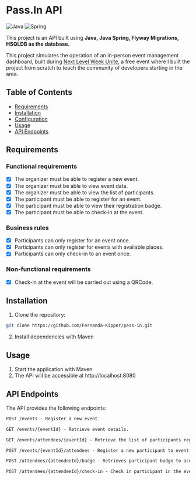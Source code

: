 # Pass.In API

![Java](https://img.shields.io/badge/java-%23ED8B00.svg?style=for-the-badge&logo=openjdk&logoColor=white)
![Spring](https://img.shields.io/badge/spring-%236DB33F.svg?style=for-the-badge&logo=spring&logoColor=white)

This project is an API built using **Java, Java Spring, Flyway Migrations, HSQLDB as the database.**

This project simulates the operation of an in-person event management dashboard, built during [Next Level Week Unite](https://www.rocketseat.com.br/eventos/nlw?utm_source=kipperdev&utm_medium=organic&utm_campaign=lead&utm_term=evento-nlw&utm_content=pagevento-lp_evento_nlw_unite_inscricao), a free event where I built the project from scratch to teach the community of developers starting in the area.

## Table of Contents

- [Requirements](#requirements)
- [Installation](#installation)
- [Configuration](#configuration)
- [Usage](#usage)
- [API Endpoints](#api-endpoints)


## Requirements

### Functional requirements

- [x] The organizer must be able to register a new event.
- [x] The organizer must be able to view event data.
- [x] The organizer must be able to view the list of participants.
- [x] The participant must be able to register for an event.
- [x] The participant must be able to view their registration badge.
- [x] The participant must be able to check-in at the event.

### Business rules

- [x] Participants can only register for an event once.
- [x] Participants can only register for events with available places.
- [x] Participants can only check-in to an event once.

### Non-functional requirements

- [x] Check-in at the event will be carried out using a QRCode.

## Installation

1. Clone the repository:

```bash
git clone https://github.com/Fernanda-Kipper/pass-in.git
```

2. Install dependencies with Maven

## Usage

1. Start the application with Maven
2. The API will be accessible at http://localhost:8080

## API Endpoints
The API provides the following endpoints:

```markdown
POST /events - Register a new event.

GET /events/{eventId} - Retrieve event details.

GET /events/attendees/{eventId} - Retrieve the list of participants registered for specified event.

POST /events/{eventId}/attendees - Register a new participant to event.

POST /attendees/{attendeeId}/badge - Retrieves participant badge to access the event.

POST /attendees/{attendeeId}/check-in - Check in participant in the event.
```




